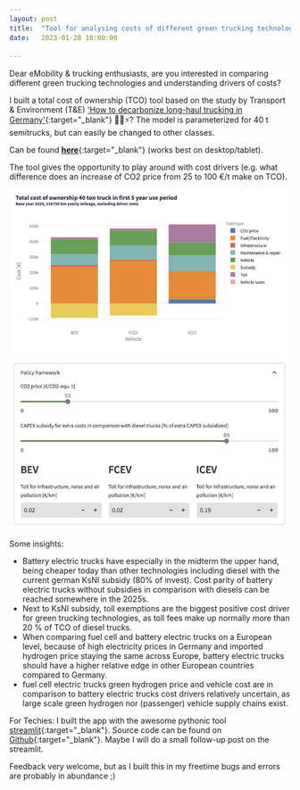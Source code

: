 ```yaml
---
layout: post
title:  "Tool for analysing costs of different green trucking technologies"
date:   2023-01-28 10:00:00

---
```



Dear eMobility & trucking enthusiasts, are you interested in comparing different green trucking technologies and understanding drivers of costs? 
  
I built a total cost of ownership (TCO) tool based on the study by Transport & Environment (T&E) ['How to decarbonize long-haul trucking in Germany'](https://www.transportenvironment.org/wp-content/uploads/2021/07/2021_04_TE_how_to_decarbonise_long_haul_trucking_in_Germany_final.pdf){:target="_blank"}  🚚🔋⚡? The model is parameterized for 40 t semitrucks, but can easily be changed to other classes.
  
Can be found [**here**](https://lnkd.in/efJxReJn){:target="_blank"} (works best on desktop/tablet). 

The tool gives the opportunity to play around with cost drivers (e.g. what difference does an increase of CO2 price from 25 to 100 €/t make on TCO).

![screenshot of tco webtool](/assets/img/content/green-trucking/screenshot-tco-tool.png)


Some insights: 
  
- Battery electric trucks have especially in the midterm the upper hand, being cheaper today than other technologies including diesel with the current german KsNI subsidy (80% of invest). Cost parity of battery electric trucks without subsidies in comparison with diesels can be reached somewhere in the 2025s. 
- Next to KsNI subsidy, toll exemptions are the biggest positive cost driver for green trucking technologies, as toll fees make up normally more than 20 % of TCO of diesel trucks. 
- When comparing fuel cell and battery electric trucks on a European level, because of high electricity prices in Germany and imported hydrogen price staying the same across Europe, battery electric trucks should have a higher relative edge in other European countries compared to Germany. 
- fuel cell electric trucks green hydrogen price and vehicle cost are in comparison to battery electric trucks cost drivers relatively uncertain, as large scale green hydrogen nor (passenger) vehicle supply chains exist.

For Techies: I built the app with the awesome pythonic tool [streamlit](htttps://streamlit.io){:target="_blank"}. Source code can be found on [Github](https://lnkd.in/eYMYUVX2){:target="_blank"}.
Maybe I will do a small follow-up post on the streamlit.
  
Feedback very welcome, but as I built this in my freetime bugs and errors are probably in abundance ;)